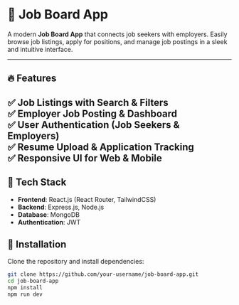 # 🚀 Job Board App  
A modern **Job Board App** that connects job seekers with employers. Easily browse job listings, apply for positions, and manage job postings in a sleek and intuitive interface.  

---

## 🔥 Features  

✅ Job Listings with Search & Filters  
✅ Employer Job Posting & Dashboard  
✅ User Authentication (Job Seekers & Employers)  
✅ Resume Upload & Application Tracking  
✅ Responsive UI for Web & Mobile  
---

## 🏢 Tech Stack
- **Frontend**: React.js (React Router, TailwindCSS)
- **Backend**: Express.js, Node.js
- **Database**: MongoDB
- **Authentication**: JWT


## 🚀 Installation  

Clone the repository and install dependencies:  

```sh
git clone https://github.com/your-username/job-board-app.git
cd job-board-app
npm install
npm run dev
